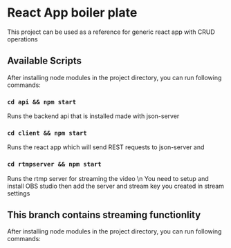 #  React App boiler plate

This project can be used as a reference for generic react app with CRUD operations

## Available Scripts

After installing node modules in the project directory, you can run following commands:

### `cd api && npm start`

Runs the backend api that is installed made with json-server

### `cd client && npm start`

Runs the react app which will send REST requests to json-server and 

### `cd rtmpserver && npm start`

Runs the rtmp server for streaming the video \n
You need to setup and install OBS studio then add the server and stream key you created in stream settings


## This branch contains streaming functionlity

After installing node modules in the project directory, you can run following commands:
